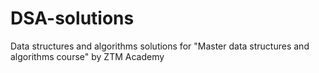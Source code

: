 # DSA-solutions
Data structures and algorithms solutions for "Master data structures and algorithms course" by ZTM Academy
